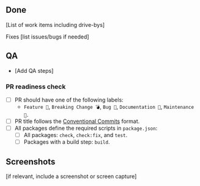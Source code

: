 ## Done

[List of work items including drive-bys]

Fixes [list issues/bugs if needed]

## QA

- [Add QA steps]

### PR readiness check

- [ ] PR should have one of the following labels:
  - `Feature 🎁`, `Breaking Change 💣`, `Bug 🐛`, `Documentation 📝`, `Maintenance 🔨`.
- [ ] PR title follows the [Conventional Commits](https://www.conventionalcommits.org/en/v1.0.0/) format. 
- [ ] All packages define the required scripts in `package.json`:
  - [ ] All packages: `check`, `check:fix`, and `test`.
  - [ ] Packages with a build step: `build`.

## Screenshots

[if relevant, include a screenshot or screen capture]
